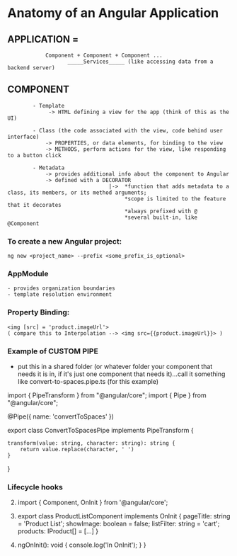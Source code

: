 # Anatomy of an Angular Application

## APPLICATION = 
                Component + Component + Component ...
                       _____Services_____ (like accessing data from a backend server)



## COMPONENT
            - Template
                 -> HTML defining a view for the app (think of this as the UI)

            - Class (the code associated with the view, code behind user interface)
                -> PROPERTIES, or data elements, for binding to the view
                -> METHODS, perform actions for the view, like responding to a button click 
            
            - Metadata
                -> provides additional info about the component to Angular
                -> defined with a DECORATOR 
                                    |->  *function that adds metadata to a class, its members, or its method arguments;
                                         *scope is limited to the feature that it decorates
                                         *always prefixed with @
                                         *several built-in, like @Component




### To create a new Angular project:
    ng new <project_name> --prefix <some_prefix_is_optional>


### AppModule 
    - provides organization boundaries
    - template resolution environment


### Property Binding:
    <img [src] = 'product.imageUrl'>
    ( compare this to Interpolation --> <img src={{product.imageUrl}}> )


### Example of CUSTOM PIPE
- put this in a shared folder (or whatever folder your component that needs it is in, if it's just one component that needs it)...call it something like convert-to-spaces.pipe.ts (for this example)

import { PipeTransform } from "@angular/core";
import { Pipe } from "@angular/core";

@Pipe({
    name: 'convertToSpaces'
})

export class ConvertToSpacesPipe implements PipeTransform {

    transform(value: string, character: string): string {
        return value.replace(character, ' ')
    }

}


### Lifecycle hooks

2.    import { Component, OnInit } from '@angular/core';

1.    export class ProductListComponent implements OnInit {
        pageTitle: string = 'Product List';
        showImage: boolean = false;
        listFilter: string = 'cart';
        products: IProduct[] = [...]
    }

3.    ngOnInit(): void {
        console.log('In OnInit');
      }
    }

